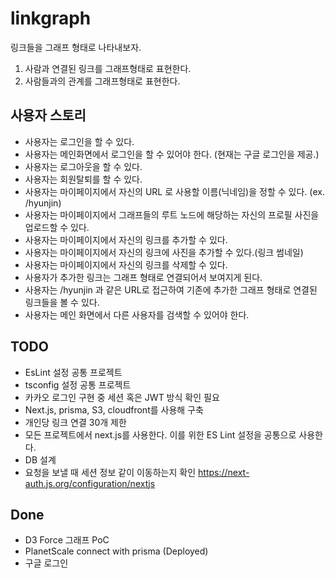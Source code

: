 # linkgraph

링크들을 그래프 형태로 나타내보자.

1. 사람과 연결된 링크를 그래프형태로 표현한다.
2. 사람들과의 관계를 그래프형태로 표현한다.

## 사용자 스토리

- 사용자는 로그인을 할 수 있다.
- 사용자는 메인화면에서 로그인을 할 수 있어야 한다. (현재는 구글 로그인을 제공.)
- 사용자는 로그아웃을 할 수 있다.
- 사용자는 회원탈퇴를 할 수 있다.
- 사용자는 마이페이지에서 자신의 URL 로 사용할 이름(닉네임)을 정할 수 있다. (ex. /hyunjin)
- 사용자는 마이페이지에서 그래프들의 루트 노드에 해당하는 자신의 프로필 사진을 업로드할 수 있다.
- 사용자는 마이페이지에서 자신의 링크를 추가할 수 있다.
- 사용자는 마이페이지에서 자신의 링크에 사진을 추가할 수 있다.(링크 썸네일)
- 사용자는 마이페이지에서 자신의 링크를 삭제할 수 있다.
- 사용자가 추가한 링크는 그래프 형태로 연결되어서 보여지게 된다.
- 사용자는 /hyunjin 과 같은 URL로 접근하여 기존에 추가한 그래프 형태로 연결된 링크들을 볼 수 있다.
- 사용자는 메인 화면에서 다른 사용자를 검색할 수 있어야 한다.

## TODO

- EsLint 설정 공통 프로젝트
- tsconfig 설정 공통 프로젝트
- 카카오 로그인 구현 중 세션 혹은 JWT 방식 확인 필요
- Next.js, prisma, S3, cloudfront를 사용해 구축
- 개인당 링크 연결 30개 제한
- 모든 프로젝트에서 next.js를 사용한다. 이를 위한 ES Lint 설정을 공통으로 사용한다.
- DB 설계
- 요청을 보낼 때 세션 정보 같이 이동하는지 확인
  https://next-auth.js.org/configuration/nextjs

## Done

- D3 Force 그래프 PoC
- PlanetScale connect with prisma (Deployed)
- 구글 로그인
